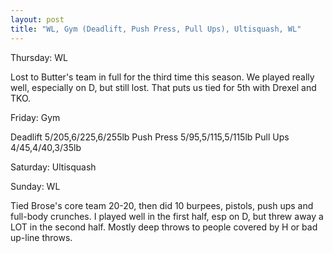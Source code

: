 ```yaml
---
layout: post
title: "WL, Gym (Deadlift, Push Press, Pull Ups), Ultisquash, WL"
---
```


Thursday: WL

Lost to Butter's team in full for the third time this season. We played
really well, especially on D, but still lost. That puts us tied for 5th
with Drexel and TKO.

Friday: Gym

Deadlift 5/205,6/225,6/255lb
Push Press 5/95,5/115,5/115lb
Pull Ups 4/45,4/40,3/35lb

Saturday: Ultisquash

Sunday: WL

Tied Brose's core team 20-20, then did 10 burpees, pistols, push ups and
full-body crunches. I played well in the first half, esp on D, but threw
away a LOT in the second half. Mostly deep throws to people covered by H or
bad up-line throws.
